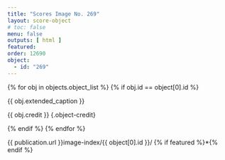 ```yaml
---
title: "Scores Image No. 269"
layout: score-object
# toc: false
menu: false
outputs: [ html ]
featured: 
order: 12690
object:
  - id: "269"
---
```


{% for obj in objects.object_list %}
{% if obj.id == object[0].id %}

{{ obj.extended_caption }}

{{ obj.credit }} {.object-credit}

{% endif %}
{% endfor %}

<div class="object-credit object-url is-print-only">

{{ publication.url }}image-index/{{ object[0].id }}/ {% if featured %}*{% endif %}

</div>
